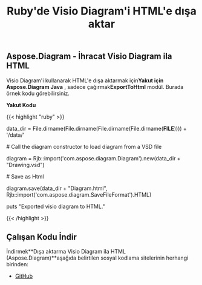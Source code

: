 ﻿---
title: Ruby'de Visio Diagram'i HTML'e dışa aktar
type: docs
weight: 20
url: /tr/java/export-visio-diagram-to-html-in-ruby/
---
## **Aspose.Diagram - İhracat Visio Diagram ila HTML**
 Visio Diagram'i kullanarak HTML'e dışa aktarmak için**Yakut için Aspose.Diagram Java** , sadece çağırmak**ExportToHtml** modül. Burada örnek kodu görebilirsiniz.

**Yakut Kodu**

{{< highlight "ruby" >}}

 data_dir = File.dirname(File.dirname(File.dirname(File.dirname(__FILE__)))) + '/data/'

\# Call the diagram constructor to load diagram from a VSD file

diagram = Rjb::import('com.aspose.diagram.Diagram').new(data_dir + "Drawing.vsd")

\# Save as Html

diagram.save(data_dir + "Diagram.html", Rjb::import('com.aspose.diagram.SaveFileFormat').HTML)

puts "Exported visio diagram to HTML."

{{< /highlight >}}
## **Çalışan Kodu İndir**
 İndirmek**Dışa aktarma Visio Diagram ila HTML (Aspose.Diagram)**aşağıda belirtilen sosyal kodlama sitelerinin herhangi birinden:

- [GitHub](https://github.com/asposediagram/Aspose.Diagram-for-Java/blob/master/Plugins/Aspose_Diagram_Java_for_Ruby/lib/asposediagramjava/Export/exporttohtml.rb)
